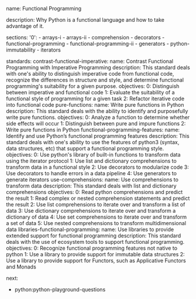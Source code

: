 name: Functional Programming

description: Why Python is a functional language and how to take advantage of it.

sections:
  '0':
    - arrays-i
    - arrays-ii
    - comprehension
    - decorators
    - functional-programming
    - functional-programming-ii
    - generators
    - python-immutability
    - iterators

standards:
  contrast-functional-imperative:
    name: Contrast Functional Programming with Imperative Programming
    description: This standard deals with one's ability to distinguish imperative code from functional code, recognize the differences in structure and style, and determine functional programming's suitability for a given purpose.
    objectives:
      0: Distinguish between imperative and functional code
      1: Evaluate the suitability of a functional style of programming for a given task
      2: Refactor iterative code into functional code
  pure-functions:
    name: Write pure functions in Python
    description: This standard deals with the ability to identify and purposefully write pure functions.
    objectives:
      0: Analyze a function to determine whether side effects will occur
      1: Distinguish between pure and impure functions
      2: Write pure functions in Python
  functional-programming-features:
    name: Identify and use Python’s functional programming features
    description: This standard deals with one's ability to use the features of python3 (syntax, data structures, etc) that support a functional programming style.
    objectives:
      0: Use python's library of built-in functions to transform data using the iterator protocol
      1: Use list and dictionary comprehensions to transform data in a functional style
      2: Use decorators to modularize code
      3: Use decorators to handle errors in a data pipeline
      4: Use generators to generate iterators
  use-comprehensions:
    name: Use comprehensions to transform data
    description: This standard deals with list and dictionary comprehensions
    objectives:
      0: Read python comprehensions and predict the result
      1: Read complex or nested comprehension statements and predict the result
      2: Use list comprehensions to iterate over and transform a list of data
      3: Use dictionary comprehensions to iterate over and transform a dictionary of data
      4: Use set comprehensions to iterate over and transform a set of data
      5: Use nested comprehensions to transform multidimensional data
  libraries-functional-programming:
    name: Use libraries to provide extended support for functional programming
    description: This standard deals with the use of ecosystem tools to support functional programming.
    objectives:
      0: Recognize functional programming features not native to python
      1: Use a library to provide support for immutable data structures
      2: Use a library to provide support for Functors, such as Applicative Functors and Monads

next:
  - python:python-playground-questions
